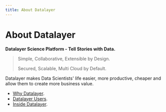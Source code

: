 ```yaml
---
title: About Datalayer
---
```


# About Datalayer

**Datalayer Science Platform - Tell Stories with Data.**

> Simple, Collaborative, Extensible by Design.
>
> Secured, Scalable, Multi Cloud by Default.

Datalayer makes Data Scientists' life easier, more productive, cheaper and allow them to create more business value.

+ [Why Datalayer](./why/index.md).
+ [Datalayer Users](./who/index.md).
+ [Inside Datalayer](./inside/index.md).

